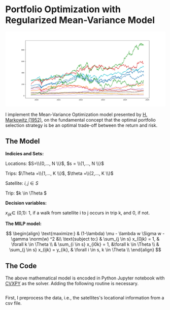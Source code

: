 # Portfolio Optimization with Regularized Mean-Variance Model

<img src="images/stock_market.png" width="1000" >

I implement the Mean-Variance Optimization model presented by [H. Markowitz (1952)](https://www.jstor.org/stable/2975974), on the fundamental concept that the optimal portfolio selection strategy is be an optimal trade-off between the return and risk. 

## The Model

**Indicies and Sets:**

Locations: $S=\\{0,..., N \\}$, $s = \\{1,..., N \\}$

Trips: $\Theta =\\{1,..., K \\}$, $\theta =\\{2,..., K \\}$

Satellite: $i, j \in S$

Trip: $k \in \Theta $ 

**Decision variables:**

$x_{ijk} \in$ {0,1}: 1, if a walk from satellite i to j occurs in trip k, and 0, if not.  

**The MILP model:**

$$
\begin{align}
	\text{maximize:}	& (1-\lambda) \mu - \lambda w \Sigma w - \gamma \norm(w) ^2 &\\    
	\text{subject to:} 	& \sum_{j \in s} x_{0jk} = 1, & \forall k \in \Theta 	\\
    				& \sum_{i \in s} x_{i0k} = 1,  &\forall k \in \Theta 	\\
   				& \sum_{j \in s} x_{ijk} = y_{ik}, & \forall i \in s, k \in \Theta	\\
\end{align}
$$

## The Code

The above mathematical model is encoded in Python Jupyter notebook with [CVXPY](https://www.cvxpy.org/) as the solver. Adding the following routine is necessary. 

```javascript

```
 
First, I preprocess the data, i.e., the satellites's locational information from a csv file. 
